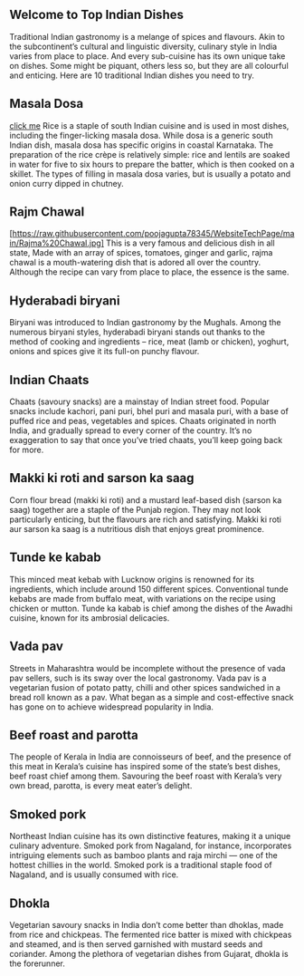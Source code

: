 ## Welcome to Top Indian Dishes
Traditional Indian gastronomy is a melange of spices and flavours. Akin to the subcontinent’s cultural and linguistic diversity, culinary style in India varies from place to place. And every sub-cuisine has its own unique take on dishes. Some might be piquant, others less so, but they are all colourful and enticing. Here are 10 traditional Indian dishes you need to try.

## Masala Dosa
[click me](https://img.theculturetrip.com/1024x/smart/wp-content/uploads/2020/10/masala-dosa-with-chutney-sauce-and-sambar-india.jpg)
Rice is a staple of south Indian cuisine and is used in most dishes, including the finger-licking masala dosa. While dosa is a generic south Indian dish, masala dosa has specific origins in coastal Karnataka. The preparation of the rice crèpe is relatively simple: rice and lentils are soaked in water for five to six hours to prepare the batter, which is then cooked on a skillet. The types of filling in masala dosa varies, but is usually a potato and onion curry dipped in chutney.

## Rajm Chawal
[https://raw.githubusercontent.com/poojagupta78345/WebsiteTechPage/main/Rajma%20Chawal.jpg]
This is a very famous and delicious dish in all state, Made with an array of spices, tomatoes, ginger and garlic, rajma chawal is a mouth-watering dish that is adored all over the country. Although the recipe can vary from place to place, the essence is the same.

## Hyderabadi biryani
Biryani was introduced to Indian gastronomy by the Mughals. Among the numerous biryani styles, hyderabadi biryani stands out thanks to the method of cooking and ingredients – rice, meat (lamb or chicken), yoghurt, onions and spices give it its full-on punchy flavour.

## Indian Chaats
Chaats (savoury snacks) are a mainstay of Indian street food. Popular snacks include kachori, pani puri, bhel puri and masala puri, with a base of puffed rice and peas, vegetables and spices. Chaats originated in north India, and gradually spread to every corner of the country. It’s no exaggeration to say that once you’ve tried chaats, you’ll keep going back for more.

## Makki ki roti and sarson ka saag
Corn flour bread (makki ki roti) and a mustard leaf-based dish (sarson ka saag) together are a staple of the Punjab region. They may not look particularly enticing, but the flavours are rich and satisfying. Makki ki roti aur sarson ka saag is a nutritious dish that enjoys great prominence.

## Tunde ke kabab
This minced meat kebab with Lucknow origins is renowned for its ingredients, which include around 150 different spices. Conventional tunde kebabs are made from buffalo meat, with variations on the recipe using chicken or mutton. Tunde ka kabab is chief among the dishes of the Awadhi cuisine, known for its ambrosial delicacies.

## Vada pav
Streets in Maharashtra would be incomplete without the presence of vada pav sellers, such is its sway over the local gastronomy. Vada pav is a vegetarian fusion of potato patty, chilli and other spices sandwiched in a bread roll known as a pav. What began as a simple and cost-effective snack has gone on to achieve widespread popularity in India.

## Beef roast and parotta
The people of Kerala in India are connoisseurs of beef, and the presence of this meat in Kerala’s cuisine has inspired some of the state’s best dishes, beef roast chief among them. Savouring the beef roast with Kerala’s very own bread, parotta, is every meat eater’s delight.

## Smoked pork
Northeast Indian cuisine has its own distinctive features, making it a unique culinary adventure. Smoked pork from Nagaland, for instance, incorporates intriguing elements such as bamboo plants and raja mirchi — one of the hottest chillies in the world. Smoked pork is a traditional staple food of Nagaland, and is usually consumed with rice.

## Dhokla
Vegetarian savoury snacks in India don’t come better than dhoklas, made from rice and chickpeas. The fermented rice batter is mixed with chickpeas and steamed, and is then served garnished with mustard seeds and coriander. Among the plethora of vegetarian dishes from Gujarat, dhokla is the forerunner.
